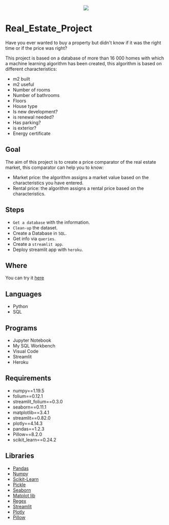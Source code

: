 <div align="center"><img src="http://revistahabitat.com/wp-content/uploads/2020/03/3-Link-Building-Tactics-Strategies-for-Real-Estate-Firms-760x400-1.png"></div>

# Real_Estate_Project

Have you ever wanted to buy a property but didn't know if it was the right time or if the price was right?

This project is based on a database of more than 16 000 homes with which a machine learning algorithm has been created, this algorithm is based on different characteristics:

* m2 built
* m2 useful
* Number of rooms
* Number of bathrooms
* Floors
* House type
* Is new development?
* is renewal needed?
* Has parking?
* is exterior?
* Energy certificate

## Goal

The aim of this project is to create a price comparator of the real estate market, this comparator can help you to know:

* Market price: the algorithm assigns a market value based on the characteristics you have entered.
* Rental price: the algorithm assigns a rental price based on the characteristics.

## Steps

* `Get a database` with the information.
* `Clean-up` the dataset.
* Create a Database in `SQL`.
* Get info via `queries`.
* Create a `streamlit app`.
* Deploy streamlit app with `heroku`.


## Where

You can try it [here](https://housecoin.herokuapp.com/)

## Languages

* Python
* SQL

## Programs

* Jupyter Notebook
* My SQL Workbench
* Visual Code
* Streamlit
* Heroku

## Requirements

* numpy==1.19.5
* folium==0.12.1
* streamlit_folium==0.3.0
* seaborn==0.11.1
* matplotlib==3.4.1
* streamlit==0.82.0
* plotly==4.14.3
* pandas==1.2.3
* Pillow==8.2.0
* scikit_learn==0.24.2



## Libraries

* [Pandas](https://pandas.pydata.org/docs/)
* [Numpy](https://numpy.org/doc/)
* [Scikit-Learn](https://scikit-learn.org/stable/)
* [Pickle](https://docs.python.org/3/library/pickle.html)
* [Seaborn](https://seaborn.pydata.org/)
* [Matplot lib](https://matplotlib.org/)
* [Regex](https://docs.python.org/3/library/re.html)
* [Streamlit](https://docs.streamlit.io/en/stable/)
* [Plotly](https://plotly.com/python/)
* [Pillow](https://pillow.readthedocs.io/en/stable/)